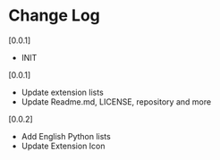 # Change Log

[0.0.1]

- INIT

[0.0.1]

- Update extension lists
- Update Readme.md, LICENSE, repository and more

[0.0.2]

- Add English Python lists
- Update Extension Icon
